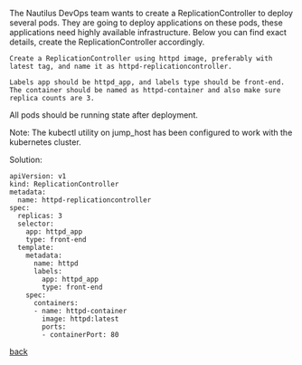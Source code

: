The Nautilus DevOps team wants to create a ReplicationController to deploy several pods. They are going to deploy applications on these pods, these applications need highly available infrastructure. Below you can find exact details, create the ReplicationController accordingly.  

    Create a ReplicationController using httpd image, preferably with latest tag, and name it as httpd-replicationcontroller.  

    Labels app should be httpd_app, and labels type should be front-end. The container should be named as httpd-container and also make sure replica counts are 3.  

All pods should be running state after deployment.  

Note: The kubectl utility on jump_host has been configured to work with the kubernetes cluster.  

Solution:  
```
apiVersion: v1
kind: ReplicationController
metadata:
  name: httpd-replicationcontroller
spec:
  replicas: 3
  selector:
    app: httpd_app
    type: front-end
  template:
    metadata:
      name: httpd
      labels:
        app: httpd_app
        type: front-end
    spec:
      containers:
      - name: httpd-container
        image: httpd:latest
        ports:
        - containerPort: 80
```
[back](https://github.com/MederD/Kodekloud-Engineer-Tasks)  